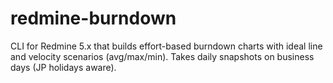 # redmine-burndown

CLI for Redmine 5.x that builds effort-based burndown charts with ideal line
and velocity scenarios (avg/max/min). Takes daily snapshots on business days
(JP holidays aware).
